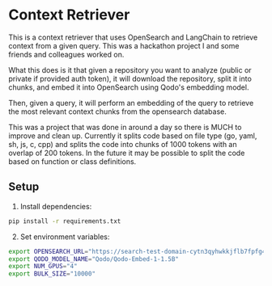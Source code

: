 # Context Retriever

This is a context retriever that uses OpenSearch and LangChain to retrieve context from a given query. This was a hackathon project I and some friends and colleagues worked on. 

What this does is it that given a repository you want to analyze (public or private if provided auth token), it will download the repository, split it into chunks, and embed it into OpenSearch using Qodo's embedding model. 

Then, given a query, it will perform an embedding of the query to retrieve the most relevant context chunks from the opensearch database. 

This was a project that was done in around a day so there is MUCH to improve and clean up. Currently it splits code based on file type (go, yaml, sh, js, c, cpp) and splits the code into chunks of 1000 tokens with an overlap of 200 tokens. In the future it may be possible to split the code based on function or class definitions.


## Setup

1. Install dependencies:
```bash
pip install -r requirements.txt
```

2. Set environment variables:
```bash
export OPENSEARCH_URL="https://search-test-domain-cytn3qyhwkkjflb7fpfg47djwi.us-east-1.es.amazonaws.com"
export QODO_MODEL_NAME="Qodo/Qodo-Embed-1-1.5B"
export NUM_GPUS="4"
export BULK_SIZE="10000"
```

